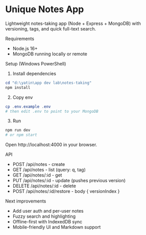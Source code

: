 # Unique Notes App

Lightweight notes-taking app (Node + Express + MongoDB) with versioning, tags, and quick full-text search.

Requirements
- Node.js 16+
- MongoDB running locally or remote

Setup (Windows PowerShell)

1. Install dependencies

```powershell
cd "d:\yatin\app dev lab\notes-taking"
npm install
```

2. Copy env

```powershell
cp .env.example .env
# then edit .env to point to your MongoDB
```

3. Run

```powershell
npm run dev
# or npm start
```

Open http://localhost:4000 in your browser.

API
- POST /api/notes - create
- GET /api/notes - list (query: q, tag)
- GET /api/notes/:id - get
- PUT /api/notes/:id - update (pushes previous version)
- DELETE /api/notes/:id - delete
- POST /api/notes/:id/restore - body { versionIndex }

Next improvements
- Add user auth and per-user notes
- Fuzzy search and highlighting
- Offline-first with IndexedDB sync
- Mobile-friendly UI and Markdown support
